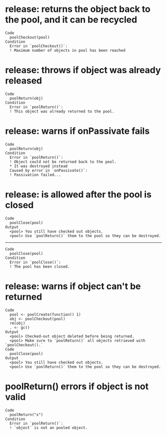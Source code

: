 # release: returns the object back to the pool, and it can be recycled

    Code
      poolCheckout(pool)
    Condition
      Error in `poolCheckout()`:
      ! Maximum number of objects in pool has been reached

# release: throws if object was already released

    Code
      poolReturn(obj)
    Condition
      Error in `poolReturn()`:
      ! This object was already returned to the pool.

# release: warns if onPassivate fails

    Code
      poolReturn(obj)
    Condition
      Error in `poolReturn()`:
      ! Object could not be returned back to the pool.
      * It was destroyed instead
      Caused by error in `onPassivate()`:
      ! Passivation failed...

# release: is allowed after the pool is closed

    Code
      poolClose(pool)
    Output
      <pool> You still have checked out objects.
      <pool> Use `poolReturn()` them to the pool so they can be destroyed.

---

    Code
      poolClose(pool)
    Condition
      Error in `poolClose()`:
      ! The pool has been closed.

# release: warns if object can't be returned

    Code
      pool <- poolCreate(function() 1)
      obj <- poolCheckout(pool)
      rm(obj)
      . <- gc()
    Output
      <pool> Checked-out object deleted before being returned.
      <pool> Make sure to `poolReturn()` all objects retrieved with `poolCheckout().`
    Code
      poolClose(pool)
    Output
      <pool> You still have checked out objects.
      <pool> Use `poolReturn()` them to the pool so they can be destroyed.

# poolReturn() errors if object is not valid

    Code
      poolReturn("x")
    Condition
      Error in `poolReturn()`:
      ! `object` is not an pooled object.

